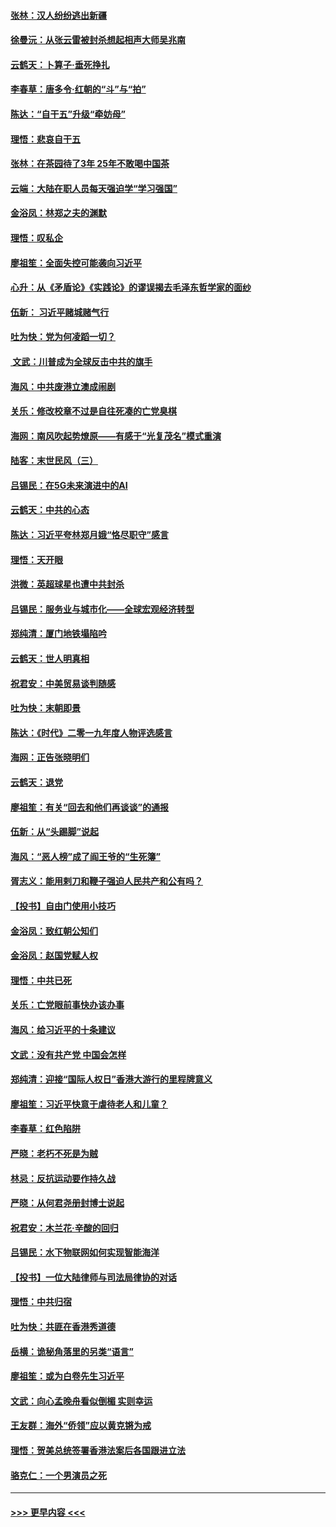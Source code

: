#### [张林：汉人纷纷逃出新疆](../pages/nsc993/n11743530.md?t=12251655) 
#### [徐曼沅：从张云雷被封杀想起相声大师吴兆南](../pages/nsc993/n11741816.md?t=12251655) 
#### [云鹤天：卜算子‧垂死挣扎](../pages/nsc993/n11739956.md?t=12251655) 
#### [李春草：唐多令‧红朝的“斗”与“拍”](../pages/nsc993/n11739830.md?t=12251655) 
#### [陈达：“自干五”升级“牵妨母”](../pages/nsc993/n11739724.md?t=12251655) 
#### [理悟：悲哀自干五](../pages/nsc993/n11739547.md?t=12251655) 
#### [张林：在茶园待了3年 25年不敢喝中国茶](../pages/nsc993/n11739240.md?t=12251655) 
#### [云端：大陆在职人员每天强迫学“学习强国”](../pages/nsc993/n11738735.md?t=12251655) 
#### [金浴凤：林郑之夫的渊默](../pages/nsc993/n11737735.md?t=12251655) 
#### [理悟：叹私企](../pages/nsc993/n11737715.md?t=12251655) 
#### [廖祖笙：全面失控可能袭向习近平](../pages/nsc993/n11737704.md?t=12251655) 
#### [心升：从《矛盾论》《实践论》的谬误揭去毛泽东哲学家的面纱](../pages/nsc993/n11736962.md?t=12251655) 
#### [伍新： 习近平赌城赌气行](../pages/nsc993/n11736929.md?t=12251655) 
#### [吐为快：党为何凌蹈一切？](../pages/nsc993/n11736915.md?t=12251655) 
#### [ 文武：川普成为全球反击中共的旗手](../pages/nsc993/n11736882.md?t=12251655) 
#### [海风：中共废港立澳成闹剧](../pages/nsc993/n11735857.md?t=12251655) 
#### [关乐：修改校章不过是自往死凑的亡党臭棋](../pages/nsc993/n11735097.md?t=12251655) 
#### [海网：南风吹起势燎原——有感于“光复茂名”模式重演](../pages/nsc993/n11732308.md?t=12251655) 
#### [陆客：末世民风（三）](../pages/nsc993/n11732211.md?t=12251655) 
#### [吕锡民：在5G未来演进中的AI](../pages/nsc993/n11730010.md?t=12251655) 
#### [云鹤天：中共的心态](../pages/nsc993/n11729906.md?t=12251655) 
#### [陈达：习近平夸林郑月娥“恪尽职守”感言](../pages/nsc993/n11729881.md?t=12251655) 
#### [理悟：天开眼](../pages/nsc993/n11729699.md?t=12251655) 
#### [洪微：英超球星也遭中共封杀](../pages/nsc993/n11727243.md?t=12251655) 
#### [吕锡民：服务业与城市化——全球宏观经济转型](../pages/nsc993/n11725845.md?t=12251655) 
#### [郑纯清：厦门地铁塌陷吟](../pages/nsc993/n11725813.md?t=12251655) 
#### [云鹤天：世人明真相](../pages/nsc993/n11725621.md?t=12251655) 
#### [祝君安：中美贸易谈判随感](../pages/nsc993/n11725609.md?t=12251655) 
#### [吐为快：末朝即景](../pages/nsc993/n11723365.md?t=12251655) 
#### [陈达：《时代》二零一九年度人物评选感言](../pages/nsc993/n11723337.md?t=12251655) 
#### [海网：正告张晓明们](../pages/nsc993/n11723228.md?t=12251655) 
#### [云鹤天：退党](../pages/nsc993/n11723056.md?t=12251655) 
#### [廖祖笙：有关“回去和他们再谈谈”的通报](../pages/nsc993/n11722442.md?t=12251655) 
#### [伍新：从“头踢脚”说起](../pages/nsc993/n11722429.md?t=12251655) 
#### [海风：“恶人榜”成了阎王爷的“生死簿”](../pages/nsc993/n11722272.md?t=12251655) 
#### [胥志义：能用剌刀和鞭子强迫人民共产和公有吗？](../pages/nsc993/n11720569.md?t=12251655) 
#### [【投书】自由门使用小技巧](../pages/nsc993/n11720180.md?t=12251655) 
#### [金浴凤：致红朝公知们](../pages/nsc993/n11720563.md?t=12251655) 
#### [金浴凤：赵国党赋人权](../pages/nsc993/n11720533.md?t=12251655) 
#### [理悟：中共已死](../pages/nsc993/n11720233.md?t=12251655) 
#### [关乐：亡党眼前事快办该办事](../pages/nsc993/n11719160.md?t=12251655) 
#### [海风：给习近平的十条建议](../pages/nsc993/n11717616.md?t=12251655) 
#### [文武：没有共产党 中国会怎样](../pages/nsc993/n11717584.md?t=12251655) 
#### [郑纯清：迎接“国际人权日”香港大游行的里程牌意义](../pages/nsc993/n11717417.md?t=12251655) 
#### [廖祖笙：习近平快意于虐待老人和儿童？](../pages/nsc993/n11715313.md?t=12251655) 
#### [李春草：红色陷阱](../pages/nsc993/n11715029.md?t=12251655) 
#### [严晓：老朽不死是为贼](../pages/nsc993/n11712910.md?t=12251655) 
#### [林忌：反抗运动要作持久战](../pages/nsc993/n11712623.md?t=12251655) 
#### [严晓：从何君尧册封博士说起](../pages/nsc993/n11712465.md?t=12251655) 
#### [祝君安：木兰花·辛酸的回归](../pages/nsc993/n11712381.md?t=12251655) 
#### [吕锡民：水下物联网如何实现智能海洋](../pages/nsc993/n11711158.md?t=12251655) 
#### [【投书】一位大陆律师与司法局律协的对话](../pages/nsc993/n11709675.md?t=12251655) 
#### [理悟：中共归宿](../pages/nsc993/n11710059.md?t=12251655) 
#### [吐为快：共匪在香港秀道德](../pages/nsc993/n11709979.md?t=12251655) 
#### [岳横：诡秘角落里的另类“语言”](../pages/nsc993/n11709792.md?t=12251655) 
#### [廖祖笙：或为白卷先生习近平](../pages/nsc993/n11708330.md?t=12251655) 
#### [文武：向心孟晚舟看似倒楣 实则幸运](../pages/nsc993/n11708236.md?t=12251655) 
#### [王友群：海外“侨领”应以黄克锵为戒](../pages/nsc993/n11706176.md?t=12251655) 
#### [理悟：贺美总统签署香港法案后各国跟进立法](../pages/nsc993/n11706853.md?t=12251655) 
#### [骆克仁：一个男演员之死](../pages/nsc993/n11706677.md?t=12251655) 

----
#### [ >>> 更早内容 <<< ](../indexes/nsc993-earlier.md)
